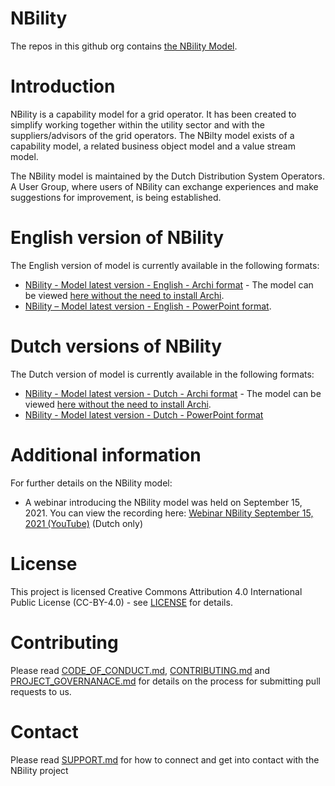 # NBility
The repos in this github org contains [the NBility Model](https://www.edsn.nl/nbility-model/). 

# Introduction
NBility is a capability model for a grid operator. It has been created to simplify working together within the utility sector and with the suppliers/advisors of the grid operators. The NBilty model exists of a capability model, a  related  business object model and a value stream model.  

The NBility model is maintained by the Dutch Distribution System Operators. A User Group, where users of NBility can exchange experiences and make suggestions for improvement, is being established.

# English version of NBility
The English version of model is currently available in the following formats:
* [NBility - Model latest version - English - Archi format](https://github.com/NBility-Model/NBility-business-capabilities-Archi) - The model can be viewed [here without the need to install Archi](https://nbility-model.github.io/NBility-business-capabilities-Archi/).
* [NBility – Model latest version - English - PowerPoint format](https://nbility-model.github.io/NBility-business-capabilities-Archi/?view=id-27932).

# Dutch versions of NBility
The Dutch version of model is currently available in the following formats:
* [NBility - Model latest version - Dutch - Archi format](https://github.com/NBility-Model/NBility-business-capabilities-Archi) - The model can be viewed [here without the need to install Archi](https://nbility-model.github.io/NBility-business-capabilities-Archi/).
* [NBility - Model latest version - Dutch - PowerPoint format](https://github.com/NBility-Model/NBility-business-capabilities-PPTX)

# Additional information
For further details on the NBility model:
* A webinar introducing the NBility model was held on September 15, 2021. You can view the recording here: [Webinar NBility September 15, 2021 (YouTube)](https://youtu.be/hpRPoQU_ids) (Dutch only)

# License
This project is licensed Creative Commons Attribution 4.0 International Public License (CC-BY-4.0) - see [LICENSE](LICENSE) for details.

# Contributing
Please read [CODE_OF_CONDUCT.md](https://github.com/NBility-Model/.github/tree/main/docs/CODE_OF_CONDUCT.md), [CONTRIBUTING.md](https://github.com/NBility-Model/.github/tree/main/docs/CONTRIBUTING.md) and [PROJECT_GOVERNANACE.md](https://github.com/NBility-Model/.github/tree/main/docs/PROJECT_GOVERNANCE.md) for details on the process for submitting pull requests to us.

# Contact
Please read [SUPPORT.md](https://github.com/NBility-Model/.github/tree/main/docs/SUPPORT.md) for how to connect and get into contact with the NBility project

